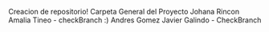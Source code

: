 Creacion de repositorio!
Carpeta General del Proyecto
Johana Rincon
Amalia Tineo - checkBranch :)
Andres Gomez
Javier Galindo - CheckBranch
